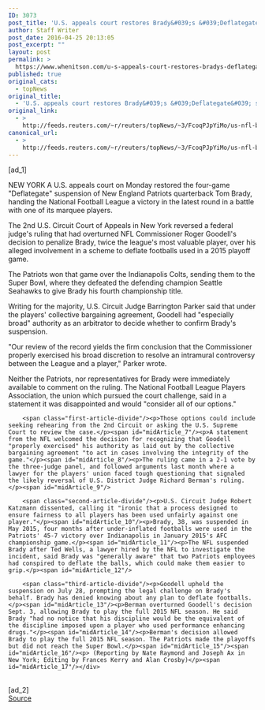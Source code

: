 ```yaml
---
ID: 3073
post_title: 'U.S. appeals court restores Brady&#039;s &#039;Deflategate&#039; suspension'
author: Staff Writer
post_date: 2016-04-25 20:13:05
post_excerpt: ""
layout: post
permalink: >
  https://www.whenitson.com/u-s-appeals-court-restores-bradys-deflategate-suspension/
published: true
original_cats:
  - topNews
original_title:
  - 'U.S. appeals court restores Brady&#039;s &#039;Deflategate&#039; suspension'
original_link:
  - >
    http://feeds.reuters.com/~r/reuters/topNews/~3/FcoqPJpYiMo/us-nfl-brady-idUSKCN0XM1TD
canonical_url:
  - >
    http://feeds.reuters.com/~r/reuters/topNews/~3/FcoqPJpYiMo/us-nfl-brady-idUSKCN0XM1TD
---
```

 [ad_1]
<br><div id="articleText">
<span id="midArticle_start"/>

<span id="midArticle_0"/><span class="focusParagraph" readability="5"><p><span class="articleLocation">NEW YORK</span> A U.S. appeals court on Monday restored the four-game "Deflategate" suspension of New England Patriots quarterback Tom Brady, handing the National Football League a victory in the latest round in a battle with one of its marquee players.</p></span><span id="midArticle_1"/><p>The 2nd U.S. Circuit Court of Appeals in New York reversed a federal judge's ruling that had overturned NFL Commissioner Roger Goodell's decision to penalize Brady, twice the league's most valuable player, over his alleged involvement in a scheme to deflate footballs used in a 2015 playoff game.</p><span id="midArticle_2"/><p>The Patriots won that game over the Indianapolis Colts, sending them to the Super Bowl, where they defeated the defending champion Seattle Seahawks to give Brady his fourth championship title.</p><span id="midArticle_3"/><p>Writing for the majority, U.S. Circuit Judge Barrington Parker said that under the players' collective bargaining agreement, Goodell had "especially broad" authority as an arbitrator to decide whether to confirm Brady's suspension.</p><span id="midArticle_4"/><p>"Our review of the record yields the firm conclusion that the Commissioner properly exercised his broad discretion to resolve an intramural controversy between the League and a player," Parker wrote.</p><span id="midArticle_5"/><p>Neither the Patriots, nor representatives for Brady were immediately available to comment on the ruling. The National Football League Players Association, the union which pursued the court challenge, said in a statement it was disappointed and would "consider all of our options."</p><span id="midArticle_6"/>
        
        <span class="first-article-divide"/><p>Those options could include seeking rehearing from the 2nd Circuit or asking the U.S. Supreme Court to review the case.</p><span id="midArticle_7"/><p>A statement from the NFL welcomed the decision for recognizing that Goodell "properly exercised" his authority as laid out by the collective bargaining agreement "to act in cases involving the integrity of the game."</p><span id="midArticle_8"/><p>The ruling came in a 2-1 vote by the three-judge panel, and followed arguments last month where a lawyer for the players' union faced tough questioning that signaled the likely reversal of U.S. District Judge Richard Berman's ruling.</p><span id="midArticle_9"/>
        
        <span class="second-article-divide"/><p>U.S. Circuit Judge Robert Katzmann dissented, calling it "ironic that a process designed to ensure fairness to all players has been used unfairly against one player."</p><span id="midArticle_10"/><p>Brady, 38, was suspended in May 2015, four months after under-inflated footballs were used in the Patriots' 45-7 victory over Indianapolis in January 2015's AFC championship game.</p><span id="midArticle_11"/><p>The NFL suspended Brady after Ted Wells, a lawyer hired by the NFL to investigate the incident, said Brady was "generally aware" that two Patriots employees had conspired to deflate the balls, which could make them easier to grip.</p><span id="midArticle_12"/>
        
        <span class="third-article-divide"/><p>Goodell upheld the suspension on July 28, prompting the legal challenge on Brady's behalf. Brady has denied knowing about any plan to deflate footballs.    </p><span id="midArticle_13"/><p>Berman overturned Goodell's decision Sept. 3, allowing Brady to play the full 2015 NFL season. He said Brady "had no notice that his discipline would be the equivalent of the discipline imposed upon a player who used performance enhancing drugs."</p><span id="midArticle_14"/><p>Berman's decision allowed Brady to play the full 2015 NFL season. The Patriots made the playoffs but did not reach the Super Bowl.</p><span id="midArticle_15"/><span id="midArticle_16"/><p> (Reporting by Nate Raymond and Joseph Ax in New York; Editing by Frances Kerry and Alan Crosby)</p><span id="midArticle_17"/></div>
<br>[ad_2]
<br><a href="http://feeds.reuters.com/~r/reuters/topNews/~3/FcoqPJpYiMo/us-nfl-brady-idUSKCN0XM1TD">Source </a>